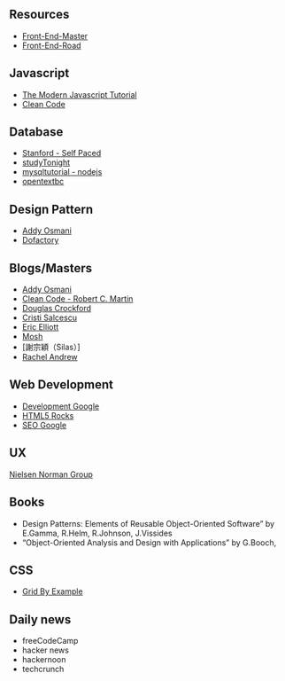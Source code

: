 ## Resources
* [Front-End-Master](https://frontendmasters.com/books/front-end-handbook/2019/)
* [Front-End-Road](https://github.com/kamranahmedse/developer-roadmap)

## Javascript
* [The Modern Javascript Tutorial](https://javascript.info/)
* [Clean Code](https://github.com/ryanmcdermott/clean-code-javascript)

## Database
* [Stanford - Self Paced](https://lagunita.stanford.edu/courses/DB/RDB/SelfPaced/about)
* [studyTonight](https://www.studytonight.com/dbms/boyce-codd-normal-form.php)
* [mysqltutorial - nodejs](http://www.mysqltutorial.org/mysql-nodejs/create-table/)
* [opentextbc](https://opentextbc.ca/dbdesign01/chapter/chapter-11-functional-dependencies/)

## Design Pattern
* [Addy Osmani](../assets/learning_javascript_Design_patterns.html)
* [Dofactory](https://www.dofactory.com/javascript/design-patterns)


## Blogs/Masters
* [Addy Osmani](https://addyosmani.com/blog/)
* [Clean Code - Robert C. Martin](https://blog.cleancoder.com/uncle-bob/2012/08/13/the-clean-architecture.html)
* [Douglas Crockford](http://crockford.com/javascript/)
* [Cristi Salcescu](https://medium.freecodecamp.org/@cristisalcescu)
* [Eric Elliott](https://medium.com/@_ericelliott)
* [Mosh](https://programmingwithmosh.com)
* [謝宗穎（Silas）]
* [Rachel Andrew](https://rachelandrew.co.uk/)


## Web Development
* [Development Google](https://developers.google.com/web/)
* [HTML5 Rocks](https://www.html5rocks.com/en/)
* [SEO Google](https://www.google.com/webmasters/)

## UX
[Nielsen Norman Group](https://www.nngroup.com/)

## Books
* Design Patterns: Elements of Reusable Object-Oriented Software” by E.Gamma, R.Helm, R.Johnson, J.Vissides
* “Object-Oriented Analysis and Design with Applications” by G.Booch,

## CSS
* [Grid By Example](https://gridbyexample.com/)

## Daily news
* freeCodeCamp
* hacker news
* hackernoon
* techcrunch
